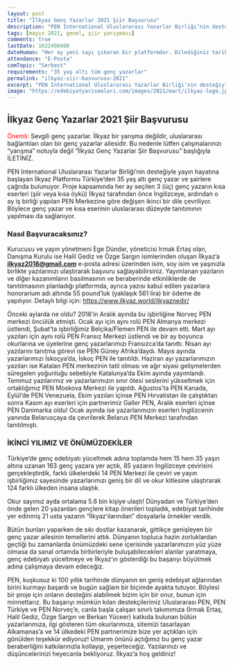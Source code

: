 ```yaml
---
layout: post
title: "İlkyaz Genç Yazarlar 2021 Şiir Başvurusu"
description: "PEN International Uluslararası Yazarlar Birliği’nin desteğiyle yayın hayatına başlayan İlkyaz Platformu Türkiye’den 35 yaş altı genç yazar ve şairlere çağrıda bulunuyor."
tags: [mayıs 2021, genel, şiir yarışması]
comments: true
lastDate: 1622408400    
dateHuman: "Her ay yeni sayı çıkaran bir platformdur. Dilediğiniz tarihte katılabilirsiniz."
attendance: "E-Posta"
comTopic: "Serbest"
requirements: "35 yaş altı tüm genç yazarlar"
permalink: "ilkyaz-siir-basvurusu-2021"
excerpt: "PEN International Uluslararası Yazarlar Birliği’nin desteğiyle yayın hayatına başlayan İlkyaz Platformu Türkiye’den 35 yaş altı genç yazar ve şairlere çağrıda bulunuyor."
image: "https://edebiyatyarismalari.com/images/2021/mart/ilkyaz-logo.jpg"
---
```


## İlkyaz Genç Yazarlar 2021 Şiir Başvurusu

<span style="color:red">Önemli:</span> Sevgili genç yazarlar. İlkyaz bir yarışma değildir, uluslararası bağlantıları olan bir genç yazarlar ailesidir. Bu nedenle lütfen çalışmalarınızı “yarışma” notuyla değil “İlkyaz Genç Yazarlar Şiir Başvurusu” başlığıyla İLETİNİZ.  

PEN International Uluslararası Yazarlar Birliği’nin desteğiyle yayın hayatına başlayan İlkyaz Platformu Türkiye’den 35 yaş altı genç yazar ve şairlere çağrıda bulunuyor. Proje kapsamında her ay seçilen 3 (üç) genç yazarın kısa eserleri (şiir veya kısa öykü) İlkyaz tarafından önce İngilizceye, ardından o ay iş birliği yapılan PEN Merkezine göre değişen ikinci bir dile çevriliyor. Böylece genç yazar ve kısa eserinin uluslararası düzeyde tanıtımının yapılması da sağlanıyor.  

### Nasıl Başvuracaksınız?
Kurucusu ve yayın yönetmeni Ege Dündar, yöneticisi Irmak Ertaş olan, Danışma Kurulu ise Halil Gediz ve Özge Sargın isimlerinden oluşan İlkyaz’a **ilkyaz2018@gmail.com** e-posta adresi üzerinden isim, soy isim ve yaşınızla birlikte yazılarınızı ulaştırarak başvuru sağlayabilirsiniz. Yayımlanan yazıların ve diğer kazanımların basılmasının ve beraberinde etkinliklerde de tanıtılmasının planladığı platformda, ayrıca yazısı kabul edilen yazarlara honorarium adı altında 55 pound’luk (yaklaşık 561 lira) bir ödeme de yapılıyor. Detaylı bilgi için: https://www.ilkyaz.world/ilkyaznedir/  

Önceki aylarda ne oldu? 2018’in Aralık ayında bu işbirliğine Norveç PEN merkezi öncülük etmişti. Ocak ayı için aynı rolü PEN Almanya merkezi üstlendi, Şubat’ta işbirliğimiz Belçika/Flemen PEN ile devam etti. Mart ayı yazıları için aynı rolü PEN Fransız Merkezi üstlendi ve bir ay boyunca okurlarına ve üyelerine genç yazarlarımızı Fransızca’da tanıttı. Nisan ayı yazılarını tanıtma görevi ise PEN Güney Afrika’daydı. Mayıs ayında yazarlarımızı İskoçya’da, İskoç PEN ile tanıtıldı. Haziran ayı yazarlarımızın yazıları ise Katalan PEN merkezinin tatil olması ve ağır siyasi gelişmelerden süregelen yoğunluğu sebebiyle Katalunya’da Ekim ayında yayımlandı. Temmuz yazılarımız ve yazarlarımızın sınır ötesi seslerini yükseltmek için ortaklığımız PEN Moskova Merkezi ile yapıldı. Ağustos’ta PEN Kanada, Eylül’de PEN Venezuela, Ekim yazıları içinse PEN Hırvatistan ile çalıştıktan sonra Kasım ayı eserleri için partnerimiz Galler PEN, Aralık eserleri içinse PEN Danimarka oldu! Ocak ayında ise yazarlarımızın eserleri İngilizcenin yanında Belarusçaya da çevrilerek Belarus PEN Merkezi tarafından tanıtılmıştı.  

### İKİNCİ YILIMIZ VE ÖNÜMÜZDEKİLER
Türkiye’de genç edebiyatı yüceltmek adına toplamda hem 15 hem 35 yaşın altına uzanan 163 genç yazara yer açtık, 85 yazarın İngilizceye çevirisini gerçekleştirdik, farklı ülkelerdeki 14 PEN Merkezi ile çeviri ve yayın işbirliğimiz sayesinde yazarlarımızı geniş bir dil ve okur kitlesine ulaştırarak 124 farklı ülkeden insana ulaştık.  

Okur sayımız ayda ortalama 5.6 bin kişiye ulaştı! Dünyadan ve Türkiye’den önde gelen 20 yazardan gençlere kitap önerileri topladık, edebiyat tarihinde yer edinmiş 21 usta yazarın “İlkyaz’ılarından” dosyalarla örnekler verdik.  

Bütün bunları yaparken de sıkı dostlar kazanarak, gittikçe genişleyen bir genç yazar ailesinin temellerini attık. Dünyanın topluca hazin zorluklardan geçtiği bu zamanlarda önümüzdeki sene içerisinde yazarlarımızın yüz yüze olmasa da sanal ortamda birbirleriyle buluşabilecekleri alanlar yaratmaya, genç edebiyatı yüceltmeye ve İlkyaz’ın gösterdiği bu başarıyı büyütmek adına çalışmaya devam edeceğiz.  

PEN, kuşkusuz ki 100 yıllık tarihinde dünyanın en geniş edebiyat ağlarından birini kurmayı başardı ve bugün sağlam bir biçimde ayakta tutuyor. Böylesi bir proje için onların desteğini alabilmek bizim için bir onur, bunun için minnettarız. Bu başarıyı mümkün kılan destekçilerimiz Uluslararası PEN, PEN Türkiye ve PEN Norveç’e, canla başla çalışan sınırlı takımımıza (Irmak Ertaş, Halil Gediz, Özge Sargın ve Berkan Yüceer) katkıda bulunan bütün yazarlarımıza, ilgi gösteren tüm okurlarımıza, sitemizi tasarlayan Alkamanas’a ve 14 ülkedeki PEN partnerimize bize yer açtıkları için gönülden teşekkür ediyoruz! Umarım önünü açtığımız bu genç yazar beraberliğini katkılarınızla kollayıp, yeşerteceğiz. Yazılarınızı ve düşüncelerinizi heyecanla bekliyoruz. İlkyaz’a hoş geldiniz!

